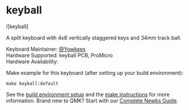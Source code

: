 # keyball

![keyball]

A split keyboard with 4x6 vertically staggered keys and 34mm track ball.

Keyboard Maintainer: [@Yowkees](https://twitter.com/Yowkees)  
Hardware Supported: keyball PCB, ProMicro  
Hardware Availability: 

Make example for this keyboard (after setting up your build environment):

    make keyball:default

See the [build environment setup](https://docs.qmk.fm/#/getting_started_build_tools) and the [make instructions](https://docs.qmk.fm/#/getting_started_make_guide) for more information. Brand new to QMK? Start with our [Complete Newbs Guide](https://docs.qmk.fm/#/newbs).
